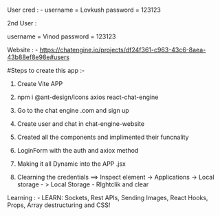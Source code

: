 ######
User cred : - 
username = Lovkush
password = 123123


2nd User :

username = Vinod
password = 123123


Website : - https://chatengine.io/projects/df24f361-c963-43c6-8aea-43b88ef8e98e#users


#Steps to create this app :-
1. Create Vite APP
2. npm i @ant-design/icons axios react-chat-engine
3. Go to the chat engine .com and sign up
4. Create user and chat in chat-engine-website
5. Created all the components and implimented their funcnality

6. LoginForm with the auth and axiox method

7. Making it all Dynamic into the APP .jsx

8. Clearning the credentials 
==> Inspect element -> Applications -> Local storage - > Local Storage - RIghtclik and clear


Learning : - 
LEARN: Sockets, Rest APIs, Sending Images, React Hooks, Props, Array destructuring and CSS!